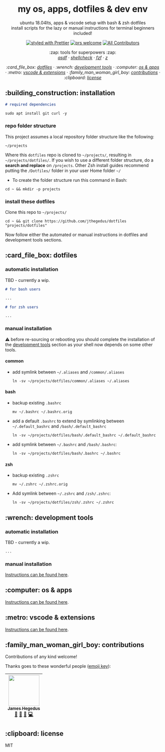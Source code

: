 <h1 align="center">my os, apps, dotfiles & dev env</h1>

<p align="center">ubuntu 18.04lts, apps & vscode setup with bash & zsh dotfiles<br/>install scripts for the lazy or manual instructions for terminal beginners included!</p>

<!-- badges -->

<p align="center">
  <a href="https://github.com/prettier/prettier"><img alt="styled with Prettier" src="https://img.shields.io/badge/code_style-prettier-ff69b4.svg?style=flat" /></a>
  <a href="http://makeapullrequest.com"><img alt="prs welcome" src="https://img.shields.io/badge/PRs-welcome-brightgreen.svg?style=flat" /></a>
  <a href="contribs"><img alt="All Contributors" src="https://img.shields.io/badge/all_contributors-1-orange.svg?style=flat" /></a>
</p>

<!-- some tools used -->

<p align="center">
    :zap: tools for superpowers :zap:<br/>
    <em>
      <a href="https://github.com/asdf-vm/asdf">asdf</a>
      · <a href="https://github.com/koalaman/shellcheck">shellcheck</a>
      · <a href="https://github.com/junegunn/fzf">fzf</a>
      · <a href="https://github.com/rupa/z">z</a>
    </em>
</p>

<!-- toc -->

<p align="center">
    <em>
    :card_file_box: <a href="#dotfiles">dotfiles</a>
    · :wrench: <a href="#development_tools">development tools</a>
    · :computer: <a href="./docs/ubuntu-1804.md">os & apps</a>
    · :metro: <a href="./docs/vscode.md">vscode & extensions</a>
    · :family_man_woman_girl_boy: <a href="#contribs">contributions</a>
    · :clipboard: <a href="#license">license</a>
    </em>
</p>

<h2 id="installation">:building_construction: installation</h2>

```markdown
# required dependencies

sudo apt install git curl -y
```

<h3 id="repo_folder_structure">repo folder structure</h3>

This project assumes a local repository folder structure like the following:

```
~/projects
```

Where this `dotfiles` repo is cloned to `~/projects/`, resulting in `~/projects/dotfiles/`. If you wish to use a different folder structure, do a **search and replace** on `/projects`. Other Zsh install guides recommend putting the `/Dotfiles/` folder in your user Home folder `~/`

- To create the folder structure run this command in Bash:

```shell
cd ~ && mkdir -p projects
```

<h3 id="install_dotfiles">install these dotfiles</h3>

Clone this repo to `~/projects/`

```shell
cd ~ && git clone https://github.com/jthegedus/dotfiles "projects/dotfiles"
```

Now follow either the automated or manual instructions in dotfiles and development tools sections.

<h2 id="dotfiles">:card_file_box: dotfiles</h2>

<h3 id="dotfiles_automatic">automatic installation</h3>

TBD - currently a wip.

```markdown
# for bash users

...

# for zsh users

...
```

<h3 id="dotfiles_manual">manual installation</h3>

:warning: before re-sourcing or rebooting you should complete the installation of the <a href="#development_tools">development tools</a> section as your shell now depends on some other tools.

#### common

- add symlink between `~/.aliases` and `/common/.aliases`
  ```shell
  ln -sv ~/projects/dotfiles/common/.aliases ~/.aliases
  ```

#### bash

- backup existing `.bashrc`

  ```shell
  mv ~/.bashrc ~/.bashrc.orig
  ```

- add a default `.bashrc` to extend by symlinking between `~/.default_bashrc` and `/bash/.default_bashrc`

  ```shell
  ln -sv ~/projects/dotfiles/bash/.default_bashrc ~/.default_bashrc
  ```

- add symlink between `~/.bashrc` and `/bash/.bashrc`:

  ```shell
  ln -sv ~/projects/dotfiles/bash/.bashrc ~/.bashrc
  ```

#### zsh

- backup existing `.zshrc`

  ```shell
  mv ~/.zshrc ~/.zshrc.orig
  ```

- Add symlink between `~/.zshrc` and `/zsh/.zshrc`:

  ```shell
  ln -sv ~/projects/dotfiles/zsh/.zshrc ~/.zshrc
  ```

<h2 id="development_tools">:wrench: development tools</h2>

<h3 id="dev_tools_automatic">automatic installation</h3>

TBD - currently a wip.

```markdown
...
```

<h3 id="dev_tools_manual">manual installation</h3>

[Instructions can be found here](/docs/dev-tools-manual.md).

<h2 id="os-and-apps">:computer: os & apps</h2>

[Instructions can be found here](/docs/ubuntu-1804.md).

<h2 id="vscode-extensions">:metro: vscode & extensions</h2>

[Instructions can be found here](/docs/vscode.md).

<h2 id="contribs">:family_man_woman_girl_boy: contributions</h2>

Contributions of any kind welcome!

Thanks goes to these wonderful people ([emoji key](https://github.com/kentcdodds/all-contributors#emoji-key)):

<!-- ALL-CONTRIBUTORS-LIST:START - Do not remove or modify this section -->
<!-- prettier-ignore -->
| [<img src="https://avatars2.githubusercontent.com/u/20798510?v=4" width="100px;"/><br /><sub><b>James Hegedus</b></sub>](https://medium.com/@jthegedus)<br />[📖](https://github.com/jthegedus/dotfiles/commits?author=jthegedus "Documentation") [📝](#blog-jthegedus "Blogposts") [🎨](#design-jthegedus "Design") [💻](https://github.com/jthegedus/dotfiles/commits?author=jthegedus "Code") |
| :---: |

<!-- ALL-CONTRIBUTORS-LIST:END -->

<h2 id="license">:clipboard: license</h2>

MIT
